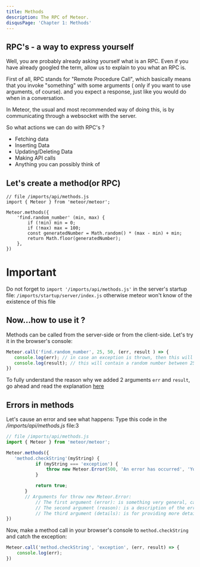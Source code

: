 ```yaml
---
title: Methods
description: The RPC of Meteor.
disqusPage: 'Chapter 1: Methods'
---
```


## RPC's - a way to express yourself

Well, you are probably already asking yourself what is an RPC. Even if you have already googled the term, allow us to explain to you what an RPC is. 

First of all, RPC stands for "Remote Procedure Call", which basically means that you invoke "something" with some arguments ( only if you want to use arguments, of course).
and you expect a response, just like you would do when in a conversation.

In Meteor, the usual and most recommended way of doing this, is by communicating through a websocket with the server.

So what actions we can do with RPC's ?
- Fetching data
- Inserting Data
- Updating/Deleting Data
- Making API calls
- Anything you can possibly think of

## Let's create a method(or RPC)

```
// file /imports/api/methods.js
import { Meteor } from 'meteor/meteor';

Meteor.methods({
    'find.random_number' (min, max) {
        if (!min) min = 0;
        if (!max) max = 100;
        const generatedNumber = Math.random() * (max - min) + min;
        return Math.floor(generatedNumber);
    },
})

```

# Important
Do not forget to  `` import '/imports/api/methods.js' `` in the server's startup file: ` /imports/startup/server/index.js ` otherwise meteor won't know of the existence of this file

## Now...how to use it ?

Methods can be called from the server-side or from the client-side. Let's try it in the browser's console:

```js
Meteor.call('find.random_number', 25, 50, (err, result ) => {
   console.log(err); // in case an exception is thrown, then this will contain information about the error
   console.log(result); // this will contain a random number between 25 and 50
})
```

To fully understand the reason why we added 2 arguments `err` and `result`, go ahead and read the explanation [here](http://fredkschott.com/post/2014/03/understanding-error-first-callbacks-in-node-js/)

## Errors in methods

Let's cause an error and see what happens:
Type this code in the */imports/api/methods.js* file:3
```js
// file /imports/api/methods.js
import { Meteor } from 'meteor/meteor';

Meteor.methods({
   'method.checkString'(myString) {
           if (myString === 'exception') {
               throw new Meteor.Error(500, 'An error has occurred', 'You are not allowed to enter this string');
           }

           return true;
       }
       // Arguments for throw new Meteor.Error:
           // The first argument (error): is something very general, can be a number like 500, 404,
           // The second argument (reason): is a description of the error
           // The third argument (details): is for providing more details about the error.
})
```

Now, make a method call in your browser's console to `method.checkString` and catch the exception:

```js
Meteor.call('method.checkString', 'exception', (err, result) => {
    console.log(err);
})
```